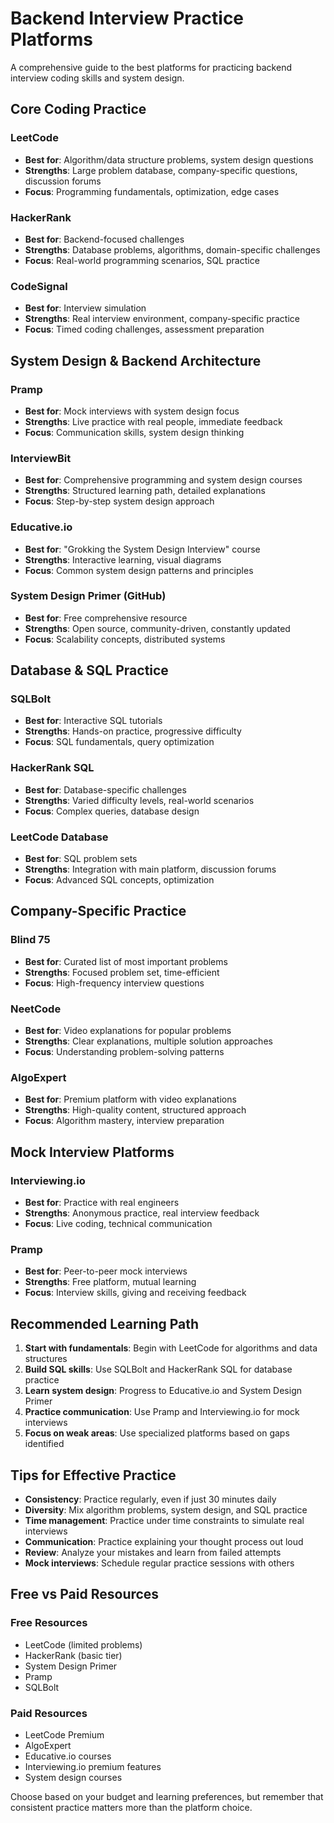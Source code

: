 # Backend Interview Practice Platforms

A comprehensive guide to the best platforms for practicing backend interview coding skills and system design.

## Core Coding Practice

### LeetCode
- **Best for**: Algorithm/data structure problems, system design questions
- **Strengths**: Large problem database, company-specific questions, discussion forums
- **Focus**: Programming fundamentals, optimization, edge cases

### HackerRank
- **Best for**: Backend-focused challenges
- **Strengths**: Database problems, algorithms, domain-specific challenges
- **Focus**: Real-world programming scenarios, SQL practice

### CodeSignal
- **Best for**: Interview simulation
- **Strengths**: Real interview environment, company-specific practice
- **Focus**: Timed coding challenges, assessment preparation

## System Design & Backend Architecture

### Pramp
- **Best for**: Mock interviews with system design focus
- **Strengths**: Live practice with real people, immediate feedback
- **Focus**: Communication skills, system design thinking

### InterviewBit
- **Best for**: Comprehensive programming and system design courses
- **Strengths**: Structured learning path, detailed explanations
- **Focus**: Step-by-step system design approach

### Educative.io
- **Best for**: "Grokking the System Design Interview" course
- **Strengths**: Interactive learning, visual diagrams
- **Focus**: Common system design patterns and principles

### System Design Primer (GitHub)
- **Best for**: Free comprehensive resource
- **Strengths**: Open source, community-driven, constantly updated
- **Focus**: Scalability concepts, distributed systems

## Database & SQL Practice

### SQLBolt
- **Best for**: Interactive SQL tutorials
- **Strengths**: Hands-on practice, progressive difficulty
- **Focus**: SQL fundamentals, query optimization

### HackerRank SQL
- **Best for**: Database-specific challenges
- **Strengths**: Varied difficulty levels, real-world scenarios
- **Focus**: Complex queries, database design

### LeetCode Database
- **Best for**: SQL problem sets
- **Strengths**: Integration with main platform, discussion forums
- **Focus**: Advanced SQL concepts, optimization

## Company-Specific Practice

### Blind 75
- **Best for**: Curated list of most important problems
- **Strengths**: Focused problem set, time-efficient
- **Focus**: High-frequency interview questions

### NeetCode
- **Best for**: Video explanations for popular problems
- **Strengths**: Clear explanations, multiple solution approaches
- **Focus**: Understanding problem-solving patterns

### AlgoExpert
- **Best for**: Premium platform with video explanations
- **Strengths**: High-quality content, structured approach
- **Focus**: Algorithm mastery, interview preparation

## Mock Interview Platforms

### Interviewing.io
- **Best for**: Practice with real engineers
- **Strengths**: Anonymous practice, real interview feedback
- **Focus**: Live coding, technical communication

### Pramp
- **Best for**: Peer-to-peer mock interviews
- **Strengths**: Free platform, mutual learning
- **Focus**: Interview skills, giving and receiving feedback

## Recommended Learning Path

1. **Start with fundamentals**: Begin with LeetCode for algorithms and data structures
2. **Build SQL skills**: Use SQLBolt and HackerRank SQL for database practice
3. **Learn system design**: Progress to Educative.io and System Design Primer
4. **Practice communication**: Use Pramp and Interviewing.io for mock interviews
5. **Focus on weak areas**: Use specialized platforms based on gaps identified

## Tips for Effective Practice

- **Consistency**: Practice regularly, even if just 30 minutes daily
- **Diversity**: Mix algorithm problems, system design, and SQL practice
- **Time management**: Practice under time constraints to simulate real interviews
- **Communication**: Practice explaining your thought process out loud
- **Review**: Analyze your mistakes and learn from failed attempts
- **Mock interviews**: Schedule regular practice sessions with others

## Free vs Paid Resources

### Free Resources
- LeetCode (limited problems)
- HackerRank (basic tier)
- System Design Primer
- Pramp
- SQLBolt

### Paid Resources
- LeetCode Premium
- AlgoExpert
- Educative.io courses
- Interviewing.io premium features
- System design courses

Choose based on your budget and learning preferences, but remember that consistent practice matters more than the platform choice.